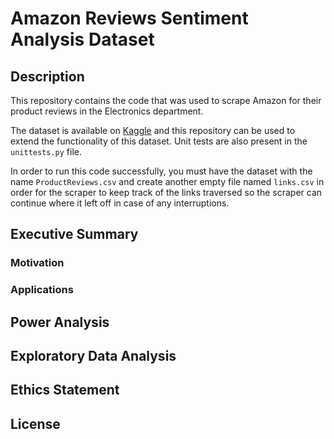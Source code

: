 # Amazon Reviews Sentiment Analysis Dataset


## Description
This repository contains the code that was used to scrape Amazon for their product reviews in the Electronics department.

The dataset is available on [Kaggle](https://www.kaggle.com/datasets/laxman22/amazon-product-reviews-for-sentiment-analysis/data) and this repository can be used to extend the functionality of this dataset. Unit tests are also present in the ```unittests.py``` file.

In order to run this code successfully, you must have the dataset with the name ```ProductReviews.csv``` and create another empty file named ```links.csv``` in order for the scraper to keep track of the links traversed so the scraper can continue where it left off in case of any interruptions.

## Executive Summary

### Motivation

### Applications

## Power Analysis


## Exploratory Data Analysis


## Ethics Statement


## License

